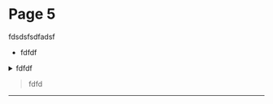 # Page 5

fdsdsfsdfadsf



* fdfdf



<details>

<summary>fdfdf</summary>

fdfdf

</details>

> fdfd

***
